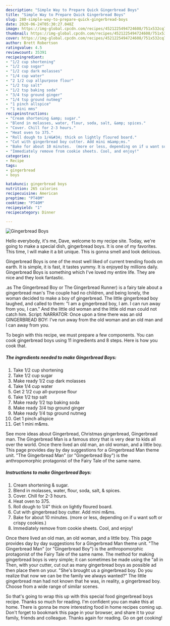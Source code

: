 ```yaml
---
description: "Simple Way to Prepare Quick Gingerbread Boys"
title: "Simple Way to Prepare Quick Gingerbread Boys"
slug: 280-simple-way-to-prepare-quick-gingerbread-boys
date: 2020-06-24T05:30:27.048Z
image: https://img-global.cpcdn.com/recipes/4521225494724608/751x532cq70/gingerbread-boys-recipe-main-photo.jpg
thumbnail: https://img-global.cpcdn.com/recipes/4521225494724608/751x532cq70/gingerbread-boys-recipe-main-photo.jpg
cover: https://img-global.cpcdn.com/recipes/4521225494724608/751x532cq70/gingerbread-boys-recipe-main-photo.jpg
author: Brett Robertson
ratingvalue: 4.5
reviewcount: 35391
recipeingredient:
- "1/2 cup shortening"
- "1/2 cup sugar"
- "1/2 cup dark molasses"
- "1/4 cup water"
- "2 1/2 cup allpurpose flour"
- "1/2 tsp salt"
- "1/2 tsp baking soda"
- "3/4 tsp ground ginger"
- "1/4 tsp ground nutmeg"
- "1 pinch allspice"
- "1 mini mms"
recipeinstructions:
- "Cream shortening &amp; sugar."
- "Blend in molasses, water, flour, soda, salt, &amp; spices."
- "Cover. Chill for 2-3 hours."
- "Heat oven to 375."
- "Roll dough to 1/4&#34; thick on lightly floured board."
- "Cut with gingerbread boy cutter. Add mini m&amp;ms."
- "Bake for about 10 minutes.  (more or less, depending on if u want soft or crispy cookies.)"
- "Immediately remove from cookie sheets. Cool, and enjoy!"
categories:
- Recipe
tags:
- gingerbread
- boys

katakunci: gingerbread boys 
nutrition: 265 calories
recipecuisine: American
preptime: "PT40M"
cooktime: "PT40M"
recipeyield: "1"
recipecategory: Dinner

---
```



![Gingerbread Boys](https://img-global.cpcdn.com/recipes/4521225494724608/751x532cq70/gingerbread-boys-recipe-main-photo.jpg)

Hello everybody, it's me, Dave, welcome to my recipe site. Today, we're going to make a special dish, gingerbread boys. It is one of my favorites. This time, I will make it a bit unique. This is gonna smell and look delicious.

Gingerbread Boys is one of the most well liked of current trending foods on earth. It is simple, it is fast, it tastes yummy. It is enjoyed by millions daily. Gingerbread Boys is something which I've loved my entire life. They are nice and they look fantastic.

.as The Gingerbread Boy or The Gingerbread Runner) is a fairy tale about a gingerbread man&#39;s The couple had no children, and being lonely, the woman decided to make a boy of gingerbread. The little gingerbread boy laughed, and called to them: &#34;I am a gingerbread boy, I am. I can run away from you, I can.&#34; And the little old woman and the little old man could not catch him. Script: NARRATOR: Once upon a time there was an old GINGERBREAD BOY: I&#39;ve run away from the old woman and an old man and I can away from you.


To begin with this recipe, we must prepare a few components. You can cook gingerbread boys using 11 ingredients and 8 steps. Here is how you cook that.

<!--inarticleads1-->

##### The ingredients needed to make Gingerbread Boys:

1. Take 1/2 cup shortening
1. Take 1/2 cup sugar
1. Make ready 1/2 cup dark molasses
1. Take 1/4 cup water
1. Get 2 1/2 cup all-purpose flour
1. Take 1/2 tsp salt
1. Make ready 1/2 tsp baking soda
1. Make ready 3/4 tsp ground ginger
1. Make ready 1/4 tsp ground nutmeg
1. Get 1 pinch allspice
1. Get 1 mini m&amp;ms.


See more ideas about Gingerbread, Christmas gingerbread, Gingerbread man. The Gingerbread Man is a famous story that is very dear to kids all over the world. Once there lived an old man, an old woman, and a little boy. This page provides day by day suggestions for a Gingerbread Man theme unit. &#34;The Gingerbread Man&#34; (or &#34;Gingerbread Boy&#34;) is the anthropomorphic protagonist of the Fairy Tale of the same name. 

<!--inarticleads2-->

##### Instructions to make Gingerbread Boys:

1. Cream shortening &amp; sugar.
1. Blend in molasses, water, flour, soda, salt, &amp; spices.
1. Cover. Chill for 2-3 hours.
1. Heat oven to 375.
1. Roll dough to 1/4&#34; thick on lightly floured board.
1. Cut with gingerbread boy cutter. Add mini m&amp;ms.
1. Bake for about 10 minutes.  (more or less, depending on if u want soft or crispy cookies.)
1. Immediately remove from cookie sheets. Cool, and enjoy!


Once there lived an old man, an old woman, and a little boy. This page provides day by day suggestions for a Gingerbread Man theme unit. &#34;The Gingerbread Man&#34; (or &#34;Gingerbread Boy&#34;) is the anthropomorphic protagonist of the Fairy Tale of the same name. The method for making gingerbread boys is very simple; it can sometimes be made using the &#34;all in Then, with your cutter, cut out as many gingerbread boys as possible ad then place them on your. &#34;She&#39;s brought us a gingerbread boy. Do you realize that now we can be the family we always wanted?&#34; The little gingerbread man had not known that he was, in reality, a gingerbread boy. Choose from a wide range of similar scenes. 

So that's going to wrap this up with this special food gingerbread boys recipe. Thanks so much for reading. I'm confident you can make this at home. There is gonna be more interesting food in home recipes coming up. Don't forget to bookmark this page in your browser, and share it to your family, friends and colleague. Thanks again for reading. Go on get cooking!
